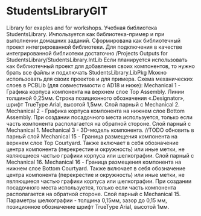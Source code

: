 # StudentsLibraryGIT
Library for exaples and for workshops.
Учебная библиотека StudentsLibrary. Ичпользуется как библиотека-пример и при выполнении домашних заданий.
Сформирована как библиотечный проект интегрированной библиотеки. 
Для подключения в качестве интегрированной библиотеки достаточно /Projects Outputs for StudentsLibrary/StudentsLibrary.IntLib
Если планируется использовать как библиотечный проект для добавления своих компонентов, то нужно брать все файлы и подключать StudentsLibrary.LibPkg
Можно использовать для своих проектов и для примера.
Схема механических слоев в PCBLib (для совместимости с AD18 и ниже):
Mechanical 1 - Графика корпуса компонента на верхнем слое Top Assembly. Линии толщиной 0,25мм. Строка позиционного обозначения «.Designator», шрифт TrueType Arial, высотой 1,5мм. Слой парный с Mechanical 2. 
Mechanical 2 - Графика корпуса компонента на нижнем слое Bottom Assembly. При создании посадочного места используется, только если часть компонента располагается на обратной стороне. Слой парный с Mechanical 1.
Mechanical 3 - 3D-модель компонента. //TODO обновить в парный слой
Mechanical 15 - Граница размещения компонента на верхнем слое Top Courtyard. Также включает в себя обозначение центра компонента (перекрестие и окружность) или иные метки, не являющиеся частью графики корпуса или шелкографии. Слой парный с Mechanical 16.
Mechanical 16 - Граница размещения компонента на нижнем слое Bottom Courtyard. Также включает в себя обозначение центра компонента (перекрестие и окружность) или иные метки, не являющиеся частью графики корпуса или шелкографии. При создании посадочного места используется, только если часть компонента располагается на обратной стороне. Слой парный с Mechanical 15.
Параметры шелкографии - толщина 0,15мм, зазор до 0,15 мм, позиционное обозначение шрифт TrueType Arial, высотой 1мм.
